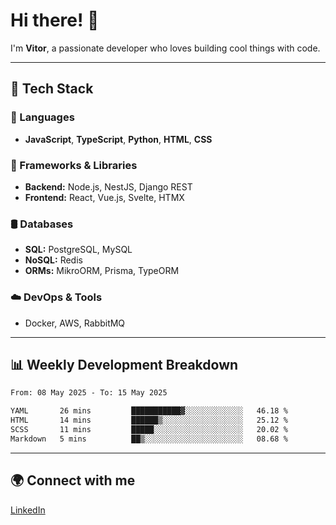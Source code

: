 
# Hi there! 👋

I'm **Vitor**, a passionate developer who loves building cool things with code.

---
## 🔧 Tech Stack

### 📌 Languages
- **JavaScript**, **TypeScript**, **Python**, **HTML**, **CSS**

### 🚀 Frameworks & Libraries
- **Backend:** Node.js, NestJS, Django REST
- **Frontend:** React, Vue.js, Svelte, HTMX

### 🛢️ Databases
- **SQL:** PostgreSQL, MySQL
- **NoSQL:** Redis
- **ORMs:** MikroORM, Prisma, TypeORM

### ☁️ DevOps & Tools
- Docker, AWS, RabbitMQ

---
## 📊 Weekly Development Breakdown

<!--START_SECTION:waka-->

```txt
From: 08 May 2025 - To: 15 May 2025

YAML       26 mins         ███████████▓░░░░░░░░░░░░░   46.18 %
HTML       14 mins         ██████▒░░░░░░░░░░░░░░░░░░   25.12 %
SCSS       11 mins         █████░░░░░░░░░░░░░░░░░░░░   20.02 %
Markdown   5 mins          ██▒░░░░░░░░░░░░░░░░░░░░░░   08.68 %
```

<!--END_SECTION:waka-->

---
## 🌍 Connect with me
[LinkedIn](https://www.linkedin.com/in/vitorlc)
